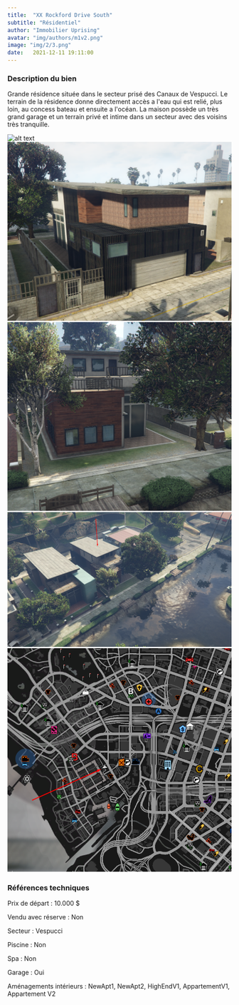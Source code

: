 ```yaml
---
title:  "XX Rockford Drive South"
subtitle: "Résidentiel"
author: "Immobilier Uprising"
avatar: "img/authors/m1v2.png"
image: "img/2/3.png"
date:   2021-12-11 19:11:00
---
```


### Description du bien
Grande résidence située dans le secteur prisé des Canaux de Vespucci. Le terrain de la résidence donne directement accès a l'eau qui est relié, plus loin, au concess bateau et ensuite a l'océan. La maison possède un très grand garage et un terrain privé et intime dans un secteur avec des voisins très tranquille. 


<img src="img/2/a.png" alt="alt text" title="image Title" width="650"/>

<img src="img/2/1.png" alt="alt text" title="image Title" width="650"/>

<img src="img/2/2.png" alt="alt text" title="image Title" width="650"/>

<img src="img/2/3.png" alt="alt text" title="image Title" width="650"/>

<img src="img/2/map.png" alt="alt text" title="image Title" width="650"/>


### Références techniques
Prix de départ : 10.000 $

Vendu avec réserve : Non

Secteur : Vespucci

Piscine : Non

Spa : Non

Garage : Oui

Aménagements intérieurs : NewApt1, NewApt2, HighEndV1, AppartementV1, Appartement V2